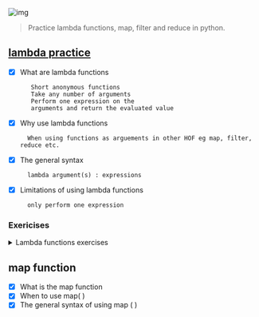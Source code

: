 ![img](https://assets.imaginablefutures.com/media/images/ALX_Logo.max-200x150.png)
>Practice lambda functions, map, filter and reduce in python.

## [lambda practice ](https://www.google.com/search?q=lambda+functions+in+python)
- [X] What are lambda functions

         Short anonymous functions 
         Take any number of arguments
         Perform one expression on the 
         arguments and return the evaluated value

- [X] Why use lambda functions

        When using functions as arguements in other HOF eg map, filter, reduce etc. 

- [X] The general syntax 

        lambda argument(s) : expressions

- [X] Limitations of using lambda functions

        only perform one expression

### Exericises 
<details>
<summary>Lambda functions exercises</summary>
1. Write a Python program to create a lambda function that adds 15 to a given number passed in as an argument. 
2. Write a function which takes two arguments: a and b and returns the multiplication of them: a*b
3. Write a Python program to find if a given string starts with a given character using Lambda
4. Write a Python program to extract year, month, date and time using Lambda
5. Write a Python program to check whether a given string is number or not using Lambda
6. Write a Python program to create Fibonacci series upto n using Lambda
7. Write a Python program to find intersection of two given arrays using Lambda
8. Write a Python program to rearrange positive and negative numbers in a given array using Lambda
9. Write a Python program to find the values of length six in a given list using Lambda.
10. Write a Python program to find numbers divisible by nineteen or thirteen from a list of numbers using Lambda
11. Write a Python program to find palindromes in a given list of strings using Lambda
</details>

## map function
- [X] What is the map function
- [X] When to  use map( )
- [X] The general syntax of using map ( )
